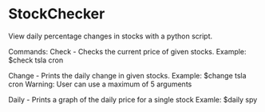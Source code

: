 # StockChecker
View daily percentage changes in stocks with a python script.

Commands:
  Check - Checks the current price of given stocks.
  Example: $check tsla cron
  
  Change - Prints the daily change in given stocks.
  Example: $change tsla cron
  Warning: User can use a maximum of 5 arguments
  
  Daily - Prints a graph of the daily price for a single stock
  Examle: $daily spy
